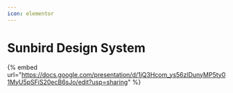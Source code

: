 ```yaml
---
icon: elementor
---
```


# Sunbird Design System



{% embed url="https://docs.google.com/presentation/d/1jQ3Hcom_ys56zlDunyMP5ty01MyU5pSFiS20ecB6sJo/edit?usp=sharing" %}
